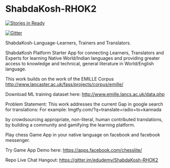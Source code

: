 ShabdaKosh-RHOK2
================
[![Stories in Ready](https://badge.waffle.io/edudemy/shabdakosh-rhok2.png?label=ready&title=Ready)](http://waffle.io/edudemy/shabdakosh-rhok2)

[![Gitter](https://badges.gitter.im/Join%20Chat.svg)](https://gitter.im/edudemy/ShabdaKosh-RHOK2?utm_source=badge&utm_medium=badge&utm_campaign=pr-badge)

ShabdaKosh-Language-Learners, Trainers and Translators.

 ShabdaKosh Platform Starter App for connecting Learners, Translators and Experts for learning Native World/Indian languages 
 and providing greater access to knowledge and technical, general literature in World/English language.
 
 This work builds on the work of the EMILLE Corpus
 http://www.lancaster.ac.uk/fass/projects/corpus/emille/

Download ML training dataset here: http://www.emille.lancs.ac.uk/data.php


Problem Statement:
This work addresses the current Gap in google search for translations:
For example: lmgtfy.com/?q=translate+radio+to+kannada

by crowdsourcing appropriate, non-literal, human contributed translations, 
by building a community and gamifying the learning platform.

Play chess Game App in your native language on facebook and facebook messenger.

Try Game App Demo here: https://apps.facebook.com/chesslite/ 

Repo Live Chat Hangout: https://gitter.im/edudemy/ShabdaKosh-RHOK2
